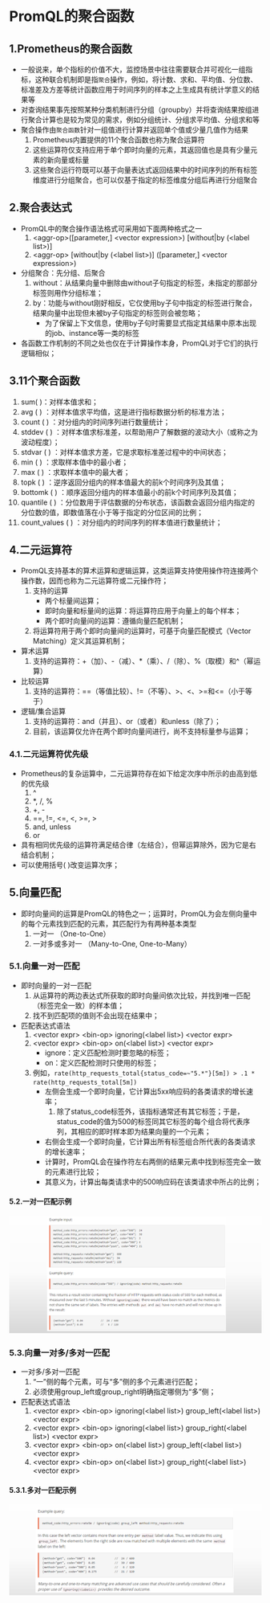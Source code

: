 # PromQL的聚合函数

## 1.Prometheus的聚合函数

- 一般说来，单个指标的价值不大，监控场景中往往需要联合并可视化一组指标，这种联合机制即是指`聚合`操作，例如，将计数、求和、平均值、分位数、标准差及方差等统计函数应用于时间序列的样本之上生成具有统计学意义的结果等
- 对查询结果事先按照某种分类机制进行分组（groupby）并将查询结果按组进行聚合计算也是较为常见的需求，例如分组统计、分组求平均值、分组求和等
- 聚合操作由`聚合函数`针对一组值进行计算并返回单个值或少量几值作为结果
  1. Prometheus内置提供的11个聚合函数也称为聚合运算符
  2. 这些运算符仅支持应用于单个即时向量的元素，其返回值也是具有少量元素的新向量或标量
  3. 这些聚合运行符既可以基于向量表达式返回结果中的时间序列的所有标签维度进行分组聚合，也可以仅基于指定的标签维度分组后再进行分组聚合

## 2.聚合表达式

- PromQL中的聚合操作语法格式可采用如下面两种格式之一
  1. \<aggr-op>([parameter,] \<vector expression>) [without|by (\<label list>)]
  2. \<aggr-op> [without|by (\<label list>)] ([parameter,] \<vector expression>)
- 分组聚合：先分组、后聚合
  1. without：从结果向量中删除由without子句指定的标签，未指定的那部分标签则用作分组标准；
  2. by：功能与without刚好相反，它仅使用by子句中指定的标签进行聚合，结果向量中出现但未被by子句指定的标签则会被忽略；
     - 为了保留上下文信息，使用by子句时需要显式指定其结果中原本出现的job、instance等一类的标签
- 各函数工作机制的不同之处也仅在于计算操作本身，PromQL对于它们的执行逻辑相似；

## 3.11个聚合函数

1. sum( )：对样本值求和；
2. avg ( ) ：对样本值求平均值，这是进行指标数据分析的标准方法；
3. count ( ) ：对分组内的时间序列进行数量统计；
4. stddev ( ) ：对样本值求标准差，以帮助用户了解数据的波动大小（或称之为波动程度）；
5. stdvar ( ) ：对样本值求方差，它是求取标准差过程中的中间状态；
6. min ( ) ：求取样本值中的最小者；
7. max ( ) ：求取样本值中的最大者；
8. topk ( ) ：逆序返回分组内的样本值最大的前k个时间序列及其值；
9. bottomk ( ) ：顺序返回分组内的样本值最小的前k个时间序列及其值；
10. quantile ( ) ：分位数用于评估数据的分布状态，该函数会返回分组内指定的分位数的值，即数值落在小于等于指定的分位区间的比例；
11. count_values ( ) ：对分组内的时间序列的样本值进行数量统计；

## 4.二元运算符

- PromQL支持基本的算术运算和逻辑运算，这类运算支持使用操作符连接两个操作数，因而也称为二元运算符或二元操作符；
  1. 支持的运算
     - 两个标量间运算；
     - 即时向量和标量间的运算：将运算符应用于向量上的每个样本；
     - 两个即时向量间的运算：遵循向量匹配机制；
  2. 将运算符用于两个即时向量间的运算时，可基于向量匹配模式（Vector Matching）定义其运算机制；
- 算术运算
  1. 支持的运算符：+（加）、-（减）、*（乘）、/（除）、%（取模）和^（幂运算）
- 比较运算
  1. 支持的运算符：==（等值比较）、!=（不等）、>、<、>=和<=（小于等于）
- 逻辑/集合运算
  1. 支持的运算符：and（并且）、or（或者）和unless（除了）；
  2. 目前，该运算仅允许在两个即时向量间进行，尚不支持标量参与运算；

### 4.1.二元运算符优先级

- Prometheus的复杂运算中，二元运算符存在如下给定次序中所示的由高到低的优先级
  1. ^
  2. *, /, %
  3. +, -
  4. ==, !=, <=, <, >=, >
  5. and, unless
  6. or
- 具有相同优先级的运算符满足结合律（左结合），但幂运算除外，因为它是右结合机制；
- 可以使用括号( )改变运算次序；

## 5.向量匹配

- 即时向量间的运算是PromQL的特色之一；运算时，PromQL为会左侧向量中的每个元素找到匹配的元素，其匹配行为有两种基本类型
  1. 一对一 （One-to-One）
  2. 一对多或多对一 （Many-to-One, One-to-Many）

### 5.1.向量一对一匹配

- 即时向量的一对一匹配
  1. 从运算符的两边表达式所获取的即时向量间依次比较，并找到唯一匹配（标签完全一致）的样本值；
  2. 找不到匹配项的值则不会出现在结果中；
- 匹配表达式语法
  1. \<vector expr> \<bin-op> ignoring(\<label list>) \<vector expr>
  2. \<vector expr> \<bin-op> on(\<label list>) \<vector expr>
     - ignore：定义匹配检测时要忽略的标签；
     - on：定义匹配检测时只使用的标签；
  3. 例如，`rate(http_requests_total{status_code=~"5.*"}[5m]) > .1 * rate(http_requests_total[5m])`
     - 左侧会生成一个即时向量，它计算出5xx响应码的各类请求的增长速率；
       1. 除了status_code标签外，该指标通常还有其它标签；于是，status_code的值为500的标签同其它标签的每个组合将代表序列，其相应的即时样本即为结果向量的一个元素；
     - 右侧会生成一个即时向量，它计算出所有标签组合所代表的各类请求的增长速率；
     - 计算时，PromQL会在操作符左右两侧的结果元素中找到标签完全一致的元素进行比较；
     - 其意义为，计算出每类请求中的500响应码在该类请求中所占的比例；

#### 5.2.一对一匹配示例

![image-20240829131337497](./000.picture/image-20240829131337497.png)

### 5.3.向量一对多/多对一匹配

- 一对多/多对一匹配
  1. “一”侧的每个元素，可与“多”侧的多个元素进行匹配；
  2. 必须使用group_left或group_right明确指定哪侧为“多”侧；
- 匹配表达式语法
  1. \<vector expr> \<bin-op> ignoring(\<label list>) group_left(\<label list>) \<vector expr>
  2. \<vector expr> \<bin-op> ignoring(\<label list>) group_right(\<label list>) \<vector expr>
  3. \<vector expr> \<bin-op> on(\<label list>) group_left(\<label list>) \<vector expr>
  4. \<vector expr> \<bin-op> on(\<label list>) group_right(\<label list>) \<vector expr>

#### 5.3.1.多对一匹配示例

![image-20240829132630887](./000.picture/image-20240829132630887.png)
